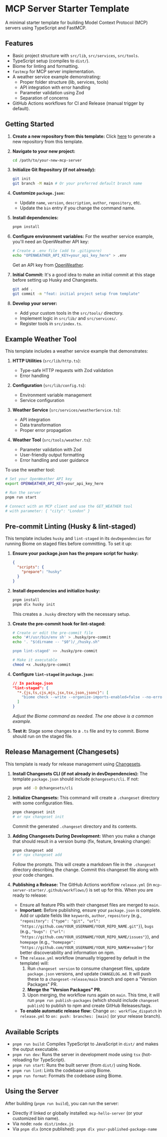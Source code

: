 # MCP Server Starter Template

A minimal starter template for building Model Context Protocol (MCP) servers using TypeScript and FastMCP.

## Features

* Basic project structure with `src/lib`, `src/services`, `src/tools`.
* TypeScript setup (compiles to `dist/`).
* Biome for linting and formatting.
* `fastmcp` for MCP server implementation.
* A weather service example demonstrating:
  * Proper folder structure (lib, services, tools)
  * API integration with error handling
  * Parameter validation using Zod
  * Separation of concerns
* GitHub Actions workflows for CI and Release (manual trigger by default).

## Getting Started

1. **Create a new repository from this template:**
   Click [here](https://github.com/new?template_name=mcp-server-starter&template_owner=IQAIcom) to generate a new repository from this template.

2. **Navigate to your new project:**

    ```bash
    cd /path/to/your-new-mcp-server
    ```

3. **Initialize Git Repository (if not already):**

    ```bash
    git init
    git branch -M main # Or your preferred default branch name
    ```

4. **Customize `package.json`:**
    * Update `name`, `version`, `description`, `author`, `repository`, etc.
    * Update the `bin` entry if you change the command name.

5. **Install dependencies:**

    ```bash
    pnpm install
    ```

6. **Configure environment variables:**
   For the weather service example, you'll need an OpenWeather API key:

   ```bash
   # Create a .env file (add to .gitignore)
   echo "OPENWEATHER_API_KEY=your_api_key_here" > .env
   ```

   Get an API key from [OpenWeather](https://openweathermap.org/api).

7. **Initial Commit:**
    It's a good idea to make an initial commit at this stage before setting up Husky and Changesets.

    ```bash
    git add .
    git commit -m "feat: initial project setup from template"
    ```

8. **Develop your server:**
    * Add your custom tools in the `src/tools/` directory.
    * Implement logic in `src/lib/` and `src/services/`.
    * Register tools in `src/index.ts`.

## Example Weather Tool

This template includes a weather service example that demonstrates:

1. **HTTP Utilities** (`src/lib/http.ts`):
   * Type-safe HTTP requests with Zod validation
   * Error handling

2. **Configuration** (`src/lib/config.ts`):
   * Environment variable management
   * Service configuration

3. **Weather Service** (`src/services/weatherService.ts`):
   * API integration
   * Data transformation
   * Proper error propagation

4. **Weather Tool** (`src/tools/weather.ts`):
   * Parameter validation with Zod
   * User-friendly output formatting
   * Error handling and user guidance

To use the weather tool:

```bash
# Set your OpenWeather API key
export OPENWEATHER_API_KEY=your_api_key_here

# Run the server
pnpm run start

# Connect with an MCP client and use the GET_WEATHER tool
# with parameter: { "city": "London" }
```

## Pre-commit Linting (Husky & lint-staged)

This template includes `husky` and `lint-staged` in its `devDependencies` for running Biome on staged files before committing. To set it up:

1. **Ensure your package.json has the prepare script for husky:**

   ```json
   {
     "scripts": {
       "prepare": "husky"
     }
   }
   ```

2. **Install dependencies and initialize husky:**

   ```bash
   pnpm install
   pnpm dlx husky init
   ```

   This creates a `.husky` directory with the necessary setup.

3. **Create the pre-commit hook for lint-staged:**

   ```bash
   # Create or edit the pre-commit file
   echo '#!/usr/bin/env sh' > .husky/pre-commit
   echo '. "$(dirname -- "$0")/_/husky.sh"
   
   pnpm lint-staged' >> .husky/pre-commit
   
   # Make it executable
   chmod +x .husky/pre-commit

   ```

4. **Configure `lint-staged` in `package.json`:**
   ```json
   // In package.json
   "lint-staged": {
     "*.{js,ts,cjs,mjs,jsx,tsx,json,jsonc}": [
       "biome check --write --organize-imports-enabled=false --no-errors-on-unmatched"
     ]
   }
   ```

   *Adjust the Biome command as needed. The one above is a common example.*

5. **Test it:**
   Stage some changes to a `.ts` file and try to commit. Biome should run on the staged file.

## Release Management (Changesets)

This template is ready for release management using [Changesets](https://github.com/changesets/changesets).

1. **Install Changesets CLI (if not already in devDependencies):**
    The template `package.json` should include `@changesets/cli`. If not:

    ```bash
    pnpm add -D @changesets/cli
    ```

2. **Initialize Changesets:**
    This command will create a `.changeset` directory with some configuration files.

    ```bash
    pnpm changeset init
    # or npx changeset init
    ```

    Commit the generated `.changeset` directory and its contents.

3. **Adding Changesets During Development:**
    When you make a change that should result in a version bump (fix, feature, breaking change):

    ```bash
    pnpm changeset add
    # or npx changeset add
    ```

    Follow the prompts. This will create a markdown file in the `.changeset` directory describing the change.
    Commit this changeset file along with your code changes.

4. **Publishing a Release:**
    The GitHub Actions workflow `release.yml` (in `mcp-server-starter/.github/workflows/`) is set up for this. When you are ready to release:
    * Ensure all feature PRs with their changeset files are merged to `main`.
    * **Important:** Before publishing, ensure your `package.json` is complete. Add or update fields like `keywords`, `author`, `repository` (e.g., `"repository": {"type": "git", "url": "https://github.com/YOUR_USERNAME/YOUR_REPO_NAME.git"}`), `bugs` (e.g., `"bugs": {"url": "https://github.com/YOUR_USERNAME/YOUR_REPO_NAME/issues"}`), and `homepage` (e.g., `"homepage": "https://github.com/YOUR_USERNAME/YOUR_REPO_NAME#readme"`) for better discoverability and information on npm.
    * The `release.yml` workflow (manually triggered by default in the template) will:
        1. Run `changeset version` to consume changeset files, update `package.json` versions, and update `CHANGELOG.md`. It will push these to a `changeset-release/main` branch and open a "Version Packages" PR.
        2. **Merge the "Version Packages" PR.**
        3. Upon merging, the workflow runs again on `main`. This time, it will run `pnpm run publish-packages` (which should include `changeset publish`) to publish to npm and create GitHub Releases/tags.
    * **To enable automatic release flow:** Change `on: workflow_dispatch` in `release.yml` to `on: push: branches: [main]` (or your release branch).

## Available Scripts

* `pnpm run build`: Compiles TypeScript to JavaScript in `dist/` and makes the output executable.
* `pnpm run dev`: Runs the server in development mode using `tsx` (hot-reloading for TypeScript).
* `pnpm run start`: Runs the built server (from `dist/`) using Node.
* `pnpm run lint`: Lints the codebase using Biome.
* `pnpm run format`: Formats the codebase using Biome.

## Using the Server

After building (`pnpm run build`), you can run the server:

* Directly if linked or globally installed: `mcp-hello-server` (or your customized bin name).
* Via node: `node dist/index.js`
* Via `pnpm dlx` (once published): `pnpm dlx your-published-package-name`
